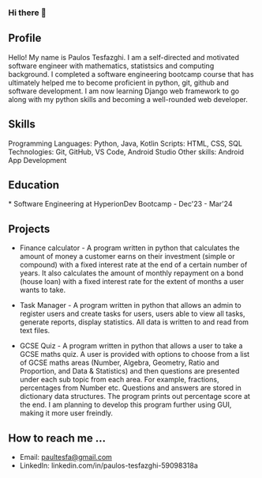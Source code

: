 ### Hi there 👋

<h2> Profile </h2>

Hello! My name is Paulos Tesfazghi. I am a self-directed and motivated software engineer with mathematics, statistsics and computing background.
I completed a software engineering bootcamp course that has ultimately helped me to become proficient in python, git, github and software 
development. I am now learning Django web framework to go along with my python skills and becoming a well-rounded web developer.

<h2> Skills </h2>
Programming Languages: Python, Java, Kotlin
Scripts: HTML, CSS, SQL
Technologies: Git, GitHub, VS Code, Android Studio
Other skills: Android App Development

<h2>Education</h2>
* Software Engineering at HyperionDev Bootcamp - Dec'23 - Mar'24

<h2>Projects </h2>

* Finance calculator - A program written in python that calculates the amount of money a customer earns on their investment (simple or compound) 
  with a fixed interest rate at the end of a certain number of years. It also calculates the amount of monthly repayment on a bond (house loan) 
  with a fixed interest rate for the extent of months a user wants to take. 

* Task Manager - A program written in python that allows an admin to register users and create tasks for users, users able to view all tasks,
  generate reports, display statistics. All data is written to and read from text files.

* GCSE Quiz - A program written in python that allows a user to take a GCSE maths quiz. A user is provided with options to choose from a list of
  GCSE maths areas (Number, Algebra, Geometry, Ratio and Proportion, and Data & Statistics) and then questions are presented under each sub topic from each area.
  For example, fractions, percentages from Number etc. Questions and answers are stored in dictionary data structures. The program prints out percentage score at the end.
  I am planning to develop this program further using GUI, making it more user freindly.   
   
<h2>How to reach me ...</h2>

* Email: paultesfa@gmail.com
* LinkedIn: linkedin.com/in/paulos-tesfazghi-59098318a
